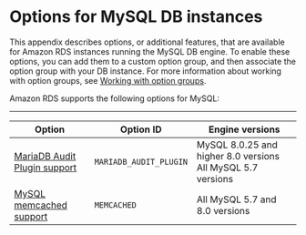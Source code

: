 # Options for MySQL DB instances<a name="Appendix.MySQL.Options"></a>

This appendix describes options, or additional features, that are available for Amazon RDS instances running the MySQL DB engine\. To enable these options, you can add them to a custom option group, and then associate the option group with your DB instance\. For more information about working with option groups, see [Working with option groups](USER_WorkingWithOptionGroups.md)\. 

Amazon RDS supports the following options for MySQL: 


****  

| Option | Option ID | Engine versions | 
| --- | --- | --- | 
|  [MariaDB Audit Plugin support](Appendix.MySQL.Options.AuditPlugin.md)  |  `MARIADB_AUDIT_PLUGIN`  |  MySQL 8\.0\.25 and higher 8\.0 versions All MySQL 5\.7 versions  | 
|  [MySQL memcached support](Appendix.MySQL.Options.memcached.md)  |  `MEMCACHED`  |  All MySQL 5\.7 and 8\.0 versions  | 